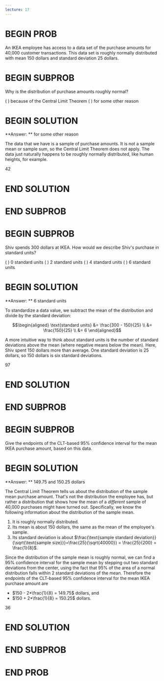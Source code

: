 ```yaml
---
lecture: 17
---
```


# BEGIN PROB

An IKEA employee has access to a data set of the purchase amounts for 40,000 customer transactions. This data set is roughly normally distributed with mean 150 dollars and standard deviation 25 dollars.

# BEGIN SUBPROB

Why is the distribution of purchase amounts roughly normal?

( ) because of the Central Limit Theorem
( ) for some other reason

# BEGIN SOLUTION

**Answer: ** for some other reason

The data that we have is a sample of purchase amounts. It is not a sample mean or sample sum, so the Central Limit Theorem does not apply. The data just naturally happens to be roughly normally distributed, like human heights, for example.

<average>42</average>
# END SOLUTION

# END SUBPROB

# BEGIN SUBPROB

Shiv spends 300 dollars at IKEA. How would we describe Shiv's purchase in standard units?

( ) 0 standard units
( ) 2 standard units
( ) 4 standard units
( ) 6 standard units

# BEGIN SOLUTION

**Answer: ** 6 standard units

To standardize a data value, we subtract the mean of the distribution and divide by the standard deviation:

$$\begin{aligned} 
        \text{standard units} &= \frac{300 - 150}{25} \\ 
        		    &= \frac{150}{25} \\
        		    &= 6
\end{aligned}$$

A more intuitive way to think about standard units is the number of standard deviations above the mean (where negative means below the mean). Here, Shiv spent 150 dollars more than average. One standard deviation is 25 dollars, so 150 dollars is six standard deviations.

<average>97</average>
# END SOLUTION

# END SUBPROB

# BEGIN SUBPROB

 Give the endpoints of the CLT-based 95% confidence interval for the mean IKEA purchase amount, based on this data.

# BEGIN SOLUTION

**Answer: ** 149.75 and 150.25 dollars

The Central Limit Theorem tells us about the distribution of the sample mean purchase amount. That's not the distribution the employee has, but rather a distribution that shows how the mean of a *different* sample of 40,000 purchases might have turned out. Specifically, we know the following information about the distribution of the sample mean.

1. It is roughly normally distributed.
2. Its mean is about 150 dollars, the same as the mean of the employee's sample.
3. Its standard deviation is about $\frac{\text{sample standard deviation}}{\sqrt{\text{sample size}}}=\frac{25}{\sqrt{40000}} = \frac{25}{200} = \frac{1}{8}$.

Since the distribution of the sample mean is roughly normal, we can find a 95% confidence interval for the sample mean by stepping out two standard deviations from the center, using the fact that 95% of the area of a normal distribution falls within 2 standard deviations of the mean. Therefore the endpoints of the CLT-based 95% confidence interval for the mean IKEA purchase amount are

- $150 - 2*\frac{1}{8} = 149.75$ dollars, and
- $150 + 2*\frac{1}{8} = 150.25$ dollars.

<average>36</average>
# END SOLUTION

# END SUBPROB

# END PROB